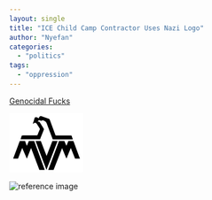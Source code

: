 ```yaml
---
layout: single
title: "ICE Child Camp Contractor Uses Nazi Logo"
author: "Nyefan"
categories:
  - "politics"
tags:
  - "oppression"
---
```

[Genocidal Fucks](https://www.mvminc.com/our-services/)

![logo at time of posting](/resources/mvminclogo.PNG)

![reference image](https://www.brandeis.edu/library/archives/essays/special-collections/images/2011/nazi-documents/folder-117-cover_detail.jpg)

